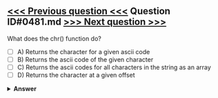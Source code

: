 [<<< Previous question <<<](0480.md)   Question ID#0481.md   [>>> Next question >>>](0482.md)
---

What does the chr() function do?

- [ ] A) Returns the character for a given ascii code
- [ ] B) Returns the ascii code of the given character
- [ ] C) Returns the ascii codes for all characters in the string as an array
- [ ] D) Returns the character at a given offset

<details><summary><b>Answer</b></summary>
<p>
  Answer: <strong>A</strong>
</p>
</details>

